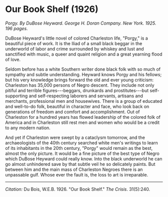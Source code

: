 <!--
title:   Our Book Shelf
author:  Du Bois, W.E.B.
journal: The Crisis
year:    1926
volume:  31
issue:   5
pages:   240
-->
# Our Book Shelf (1926)

*Porgy. By DuBose Heyward. George H. Doran Company. New York. 1925. 196 pages.*

DuBose Heyward's little novel of colored Charleston life, "Porgy," is a beautiful piece of work. It is the Iliad of a small black beggar in the underworld of labor and crime surrounded by whiskey and lust and sanctified with music, a queer and quaint religion and a great yearning flood of love. 

Seldom before has a white Southern writer done black folk with so much of sympathy and subtle understanding. Heyward knows Porgy and his fellows; but his very knowledge brings forward the old and ever young criticism: Charleston has 35,000 persons of Negro descent. They include not only pitiful and terrible figures---beggars, drunkards and prostitutes---but self-supporting and self-respecting laborers and servants, artisans and merchants, professional men and housewives. There is a group of educated and well-to-do folk, beautiful in character and face, who look back on generations of freedom and comfort and accomplishment. Out of Charleston for a hundred years has flowed leadership of the colored folk of America and in Charleston still rest men and women who would be a credit to any modern nation. 

 And yet if Charleston were swept by a cataclysm tomorrow, and the archaeologists of the 40th century searched white men's writings to learn of its inhabitants in the 20th century, "Porgy" would remain as the best, almost the only picture. It would be a fine picture of the best type of Negro which DuBose Heyward could really know. Into the black underworld he can go almost unhindered save by that subtle veil he so delicately paints. But between him and the main mass of Charleston Negroes there is an unpassable gulf. Whose ever the fault is, the loss to art is irreparable. 

________________
*Citation:* Du Bois, W.E.B. 1926. "Our Book Shelf." *The Crisis*. 31(5):240.